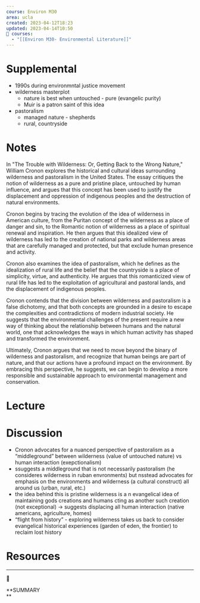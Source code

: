 ```yaml
---
course: Environ M30
area: ucla
created: 2023-04-12T18:23
updated: 2023-04-14T10:50
📕 courses:
  - "[[Environ M30- Environmental Literature]]"
---
```

# Supplemental

- 1990s during environmntal justice movement
- wilderness masterplot
    - nature is best when untouched - pure (evangelic purity)
    - Muir is a patron saint of this idea
- pastoralism
    - managed nature - shepherds
    - rural, countryside

# Notes

In "The Trouble with Wilderness: Or, Getting Back to the Wrong Nature," William Cronon explores the historical and cultural ideas surrounding wilderness and pastoralism in the United States. The essay critiques the notion of wilderness as a pure and pristine place, untouched by human influence, and argues that this concept has been used to justify the displacement and oppression of indigenous peoples and the destruction of natural environments.

Cronon begins by tracing the evolution of the idea of wilderness in American culture, from the Puritan concept of the wilderness as a place of danger and sin, to the Romantic notion of wilderness as a place of spiritual renewal and inspiration. He then argues that this idealized view of wilderness has led to the creation of national parks and wilderness areas that are carefully managed and protected, but that exclude human presence and activity.

Cronon also examines the idea of pastoralism, which he defines as the idealization of rural life and the belief that the countryside is a place of simplicity, virtue, and authenticity. He argues that this romanticized view of rural life has led to the exploitation of agricultural and pastoral lands, and the displacement of indigenous peoples.

Cronon contends that the division between wilderness and pastoralism is a false dichotomy, and that both concepts are grounded in a desire to escape the complexities and contradictions of modern industrial society. He suggests that the environmental challenges of the present require a new way of thinking about the relationship between humans and the natural world, one that acknowledges the ways in which human activity has shaped and transformed the environment.

Ultimately, Cronon argues that we need to move beyond the binary of wilderness and pastoralism, and recognize that human beings are part of nature, and that our actions have a profound impact on the environment. By embracing this perspective, he suggests, we can begin to develop a more responsible and sustainable approach to environmental management and conservation.

# Lecture

# Discussion

- Cronon advocates for a nuanced perspective of pastoralism as a “middleground” between wilderness (value of untouched nature) vs human interaction (exepctionalism)
- ssuggests a middleground that is not necessarily pastoralism (he consideres wilderness in ruban envronments) but nsstead advocates for emphasis on the environments and wilderness (a cultural construct) all around us (urban, rural, etc.)
- the idea behind this is pristine wilderness is a n evangelical idea of maintaining gods creations and humans cting as another such creation (not exceptional) → suggests displacing all human interaction (native americans, agriculture, homes)
- “flight from history” - exploring wilderness takes us back to consider evangelical historical experiences (garden of eden, the frontier) to reclaim lost history

# Resources

---

[](https://www.notion.soundefined)

📌

**SUMMARY  
**